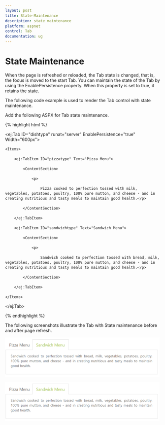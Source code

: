 ```yaml
---
layout: post
title: State-Maintenance
description: state maintenance
platform: aspnet
control: Tab
documentation: ug
---
```


# State Maintenance

When the page is refreshed or reloaded, the Tab state is changed, that is, the focus is moved to the start Tab. You can maintain the state of the Tab by using the EnablePersistence property. When this property is set to true, it retains the state. 

The following code example is used to render the Tab control with state maintenance. 

Add the following ASPX for Tab state maintenance.



{% highlight html %}

<ej:Tab ID="dishtype" runat="server" EnablePersistence="true" Width="600px">

    <Items>

        <ej:TabItem ID="pizzatype" Text="Pizza Menu">

            <ContentSection>

                <p>

                    Pizza cooked to perfection tossed with milk, vegetables, potatoes, poultry, 100% pure mutton, and cheese - and in creating nutritious and tasty meals to maintain good health.</p>

            </ContentSection>

        </ej:TabItem>

        <ej:TabItem ID="sandwichtype" Text="Sandwich Menu">

            <ContentSection>

                <p>

                    Sandwich cooked to perfection tossed with bread, milk, vegetables, potatoes, poultry, 100% pure mutton, and cheese - and in creating nutritious and tasty meals to maintain good health.</p>

            </ContentSection>

        </ej:TabItem>

    </Items>

</ej:Tab>







{% endhighlight %}



The following screenshots illustrate the Tab with State maintenance before and after page refresh.

![](State-Maintenance_images/State-Maintenance_img1.png) 



![](State-Maintenance_images/State-Maintenance_img2.png) 



